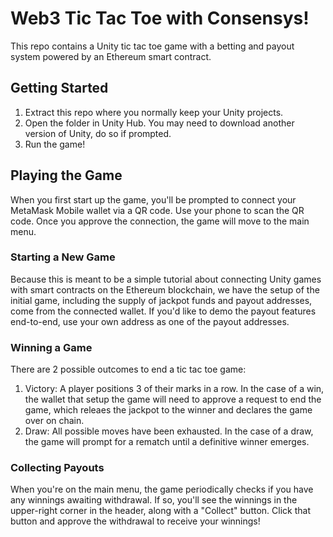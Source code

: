 # Web3 Tic Tac Toe with Consensys!

This repo contains a Unity tic tac toe game with a betting and payout system powered by an Ethereum smart contract.

## Getting Started

1. Extract this repo where you normally keep your Unity projects.
2. Open the folder in Unity Hub. You may need to download another version of Unity, do so if prompted.
3. Run the game!

## Playing the Game

When you first start up the game, you'll be prompted to connect your MetaMask Mobile wallet via a QR code. Use your phone to scan the QR code. Once you approve the connection, the game will move to the main menu.

### Starting a New Game

Because this is meant to be a simple tutorial about connecting Unity games with smart contracts on the Ethereum blockchain, we have the setup of the initial game, including the supply of jackpot funds and payout addresses, come from the connected wallet. If you'd like to demo the payout features end-to-end, use your own address as one of the payout addresses.

### Winning a Game

There are 2 possible outcomes to end a tic tac toe game:

1. Victory: A player positions 3 of their marks in a row. In the case of a win, the wallet that setup the game will need to approve a request to end the game, which releaes the jackpot to the winner and declares the game over on chain.
2. Draw: All possible moves have been exhausted. In the case of a draw, the game will prompt for a rematch until a definitive winner emerges.

### Collecting Payouts

When you're on the main menu, the game periodically checks if you have any winnings awaiting withdrawal. If so, you'll see the winnings in the upper-right corner in the header, along with a "Collect" button. Click that button and approve the withdrawal to receive your winnings!
